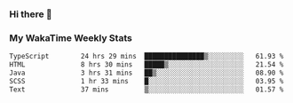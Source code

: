 ### Hi there 👋

<!--
**royschrauwen/royschrauwen** is a ✨ _special_ ✨ repository because its `README.md` (this file) appears on your GitHub profile.

Here are some ideas to get you started:

- 🔭 I’m currently working on ...
- 🌱 I’m currently learning ...
- 👯 I’m looking to collaborate on ...
- 🤔 I’m looking for help with ...
- 💬 Ask me about ...
- 📫 How to reach me: ...
- 😄 Pronouns: ...
- ⚡ Fun fact: ...
-->


### My WakaTime Weekly Stats
<!--START_SECTION:waka-->

```txt
TypeScript        24 hrs 29 mins  ███████████████▒░░░░░░░░░   61.93 %
HTML              8 hrs 30 mins   █████▒░░░░░░░░░░░░░░░░░░░   21.54 %
Java              3 hrs 31 mins   ██▒░░░░░░░░░░░░░░░░░░░░░░   08.90 %
SCSS              1 hr 33 mins    █░░░░░░░░░░░░░░░░░░░░░░░░   03.95 %
Text              37 mins         ▒░░░░░░░░░░░░░░░░░░░░░░░░   01.57 %
```

<!--END_SECTION:waka-->
